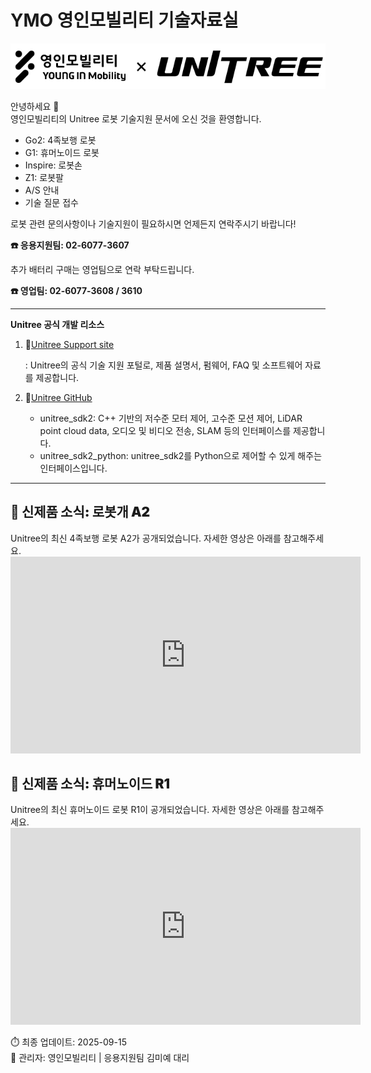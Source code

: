 # YMO 영인모빌리티 기술자료실

![YMO 로고](./images/ymoXUnitree.png)

안녕하세요 👋  
영인모빌리티의 Unitree 로봇 기술지원 문서에 오신 것을 환영합니다.

- Go2: 4족보행 로봇
- G1: 휴머노이드 로봇 
- Inspire: 로봇손 
- Z1: 로봇팔 
- A/S 안내
- 기술 질문 접수

로봇 관련 문의사항이나 기술지원이 필요하시면 언제든지 연락주시기 바랍니다!  

**☎️ 응용지원팀: 02-6077-3607**  

추가 배터리 구매는 영업팀으로 연락 부탁드립니다.  

**☎️ 영업팀: 02-6077-3608 / 3610**  

---
**Unitree 공식 개발 리소스**

1. 🔗[Unitree Support site](https://support.unitree.com/main)  
    
    : Unitree의 공식 기술 지원 포털로, 제품 설명서, 펌웨어, FAQ 및 소프트웨어 자료를 제공합니다.

2. 🔗[Unitree GitHub](https://github.com/unitreerobotics)  
    - unitree_sdk2: C++ 기반의 저수준 모터 제어, 고수준 모션 제어, LiDAR point cloud data, 오디오 및 비디오 전송, SLAM 등의 인터페이스를 제공합니다. 
    - unitree_sdk2_python: unitree_sdk2를 Python으로 제어할 수 있게 해주는 인터페이스입니다.
---
<h2 style="font-weight: 900;">📢 신제품 소식: 로봇개 A2</h2>
Unitree의 최신 4족보행 로봇 A2가 공개되었습니다.  
자세한 영상은 아래를 참고해주세요.  
<iframe width="560" height="315" src="https://www.youtube.com/embed/z2oh9wm809Q" frameborder="0" allowfullscreen></iframe>

<h2 style="font-weight: 900;">📢 신제품 소식: 휴머노이드 R1</h2>
Unitree의 최신 휴머노이드 로봇 R1이 공개되었습니다.  
자세한 영상은 아래를 참고해주세요.  

<iframe width="560" height="315" src="https://www.youtube.com/embed/BYVH_0zVBVU" frameborder="0" allowfullscreen></iframe>

⏱️ 최종 업데이트: 2025-09-15   
👤 관리자: 영인모빌리티 | 응용지원팀 김미예 대리
